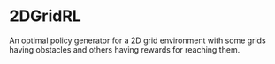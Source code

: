 # 2DGridRL
An optimal policy generator for a 2D grid environment with some grids having obstacles and others having rewards for reaching them.
